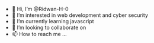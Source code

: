 - 👋 Hi, I’m @Ridwan-H-0
- 👀 I’m interested in web development and cyber security
- 🌱 I’m currently learning javascript
- 💞️ I’m looking to collaborate on 
- 📫 How to reach me ...

<!---
Ridwan-H-0/Ridwan-H-0 is a ✨ special ✨ repository because its `README.md` (this file) appears on your GitHub profile.
You can click the Preview link to take a look at your changes.
--->
